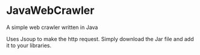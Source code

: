 # JavaWebCrawler
A simple web crawler written in Java

Uses Jsoup to make the http request. Simply download the Jar file and add it to your libraries.
